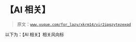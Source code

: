 # 【AI 相关】

> 原文：[`www.yuque.com/for_lazy/xkrm14/vir2ipgzytezexqd`](https://www.yuque.com/for_lazy/xkrm14/vir2ipgzytezexqd)



以下为：【AI 相关】相关风向标 



